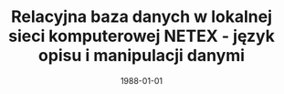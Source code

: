 ---
# Documentation: https://wowchemy.com/docs/managing-content/

title: Relacyjna baza danych w lokalnej sieci komputerowej NETEX - język opisu i manipulacji
  danymi
subtitle: ''
summary: ''
authors:
- Leszek Borzemski
- Jerzy Kisilewicz
- Swietłana Lebiediewa
- Iwona Poźniak-Koszałka
- Romuald Poźniak
- sas
tags: []
categories: []
date: '1988-01-01'
lastmod: 2022-10-07T05:44:47Z
featured: false
draft: false

# Featured image
# To use, add an image named `featured.jpg/png` to your page's folder.
# Focal points: Smart, Center, TopLeft, Top, TopRight, Left, Right, BottomLeft, Bottom, BottomRight.
image:
  caption: ''
  focal_point: ''
  preview_only: false

# Projects (optional).
#   Associate this post with one or more of your projects.
#   Simply enter your project's folder or file name without extension.
#   E.g. `projects = ["internal-project"]` references `content/project/deep-learning/index.md`.
#   Otherwise, set `projects = []`.
projects: []
publishDate: '2022-10-07T05:44:46.394222Z'
publication_types:
- '1'
abstract: ''
publication: '*XI Szkoła Mikroprocesorowa. Zagadnienia komunikacji w systemach komputerowych.
  Lokalne sieci komputerowe, Łódź, 5-7 października 1988.*'
---